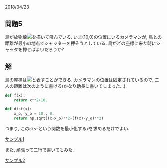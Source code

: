 2018/04/23

## 問題5
鳥が放物線<img src="https://latex.codecogs.com/gif.latex?y=x^2&plus;10"/>を描いて飛んでいる. いま(10,0)の位置にいるカメラマンが, 鳥との距離が最小の地点でシャッターを押そうとしている. 鳥がどの座標に来た時にシャッタを押せばよいだろうか?

## 解
鳥の座標は<img src="https://latex.codecogs.com/gif.latex?(x,x^2&plus;10)"/>と表すことができる. カメラマンの位置は固定されているので, 二人の距離は次のように書ける(かなり助長に書いてしまった...).

```python
def f(x):
    return x**2+10.

def dist(x):
    x_o, y_o = 10., 0.
    return np.sqrt((x-x_o)**2+(f(x)-y_o)**2)
```

つまり, この```dist```という関数を最小化する```x```を求めるだけでよい.

[サンプル1](code_example/problem_5.py)

また, 頑張って二行で書いてもみた.

[サンプル2](code_example/problem_5_.py)
